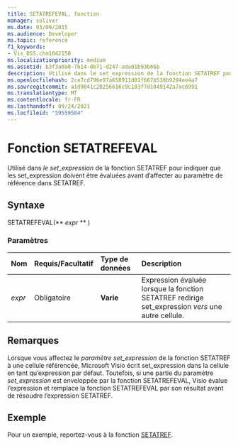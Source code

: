 ```yaml
---
title: SETATREFEVAL, fonction
manager: soliver
ms.date: 03/09/2015
ms.audience: Developer
ms.topic: reference
f1_keywords:
- Vis_DSS.chm1042150
ms.localizationpriority: medium
ms.assetid: b3f3a0a0-7b14-0b71-d247-ada81b93b66b
description: Utilisé dans le set_expression de la fonction SETATREF pour indiquer que les set_expression doivent être évaluées avant d’affecter au paramètre de référence dans SETATREF.
ms.openlocfilehash: 2ce7cd796e97a658911d01f667b538b9294ee4a7
ms.sourcegitcommit: a1d9041c20256616c9c183f7d1049142a7ac6991
ms.translationtype: MT
ms.contentlocale: fr-FR
ms.lasthandoff: 09/24/2021
ms.locfileid: "59559584"
---
```

# <a name="setatrefeval-function"></a>Fonction SETATREFEVAL

Utilisé dans _le set_expression_ de la fonction SETATREF  pour indiquer que les set_expression doivent  être évaluées avant d’affecter au paramètre de référence dans SETATREF. 
  
## <a name="syntax"></a>Syntaxe

SETATREFEVAL(** *expr* ** ) 
  
### <a name="parameters"></a>Paramètres

|**Nom**|**Requis/Facultatif**|**Type de données**|**Description**|
|:-----|:-----|:-----|:-----|
| _expr_ <br/> |Obligatoire  <br/> |**Varie** <br/> | Expression évaluée lorsque la fonction SETATREF redirige set_expression  _vers_ une autre cellule.  <br/> |
   
## <a name="remarks"></a>Remarques

Lorsque vous affectez le *paramètre set_expression* de la fonction SETATREF à une  cellule référencée, Microsoft Visio écrit set_expression dans la cellule en tant qu’expression par défaut. Toutefois, si une partie du paramètre *set_expression* est enveloppée par la fonction SETATREFEVAL, Visio évalue l’expression et remplace la fonction SETATREFEVAL par son résultat avant de résoudre l’expression SETATREF. 
  
## <a name="example"></a>Exemple

Pour un exemple, reportez-vous à la fonction [SETATREF](setatref-function.md). 
  

